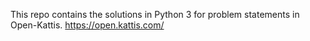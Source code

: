 This repo contains the solutions in Python 3 for problem statements in Open-Kattis.
https://open.kattis.com/
